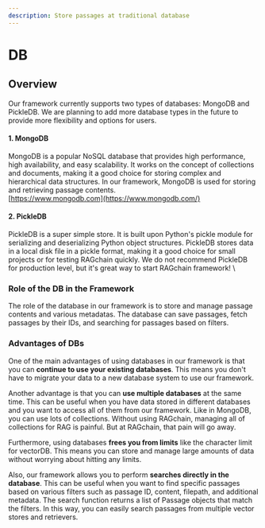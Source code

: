```yaml
---
description: Store passages at traditional database
---
```


# DB

## Overview

Our framework currently supports two types of databases: MongoDB and PickleDB. We are planning to add more database types in the future to provide more flexibility and options for users.

#### 1. MongoDB

MongoDB is a popular NoSQL database that provides high performance, high availability, and easy scalability. It works on the concept of collections and documents, making it a good choice for storing complex and hierarchical data structures. In our framework, MongoDB is used for storing and retrieving passage contents.\
[https://www.mongodb.com](https://www.mongodb.com/)

#### 2. PickleDB

PickleDB is a super simple store. It is built upon Python's pickle module for serializing and deserializing Python object structures. PickleDB stores data in a local disk file in a pickle format, making it a good choice for small projects or for testing RAGchain quickly. We do not recommend PickleDB for production level, but it's great way to start RAGchain framework! \


### Role of the DB in the Framework

The role of the database in our framework is to store and manage passage contents and various metadatas. The database can save passages, fetch passages by their IDs, and searching for passages based on filters.

### Advantages of DBs

One of the main advantages of using databases in our framework is that you can **continue to use your existing databases**. This means you don't have to migrate your data to a new database system to use our framework.

Another advantage is that you can **use multiple databases** at the same time. This can be useful when you have data stored in different databases and you want to access all of them from our framework. Like in MongoDB, you can use lots of collections. Without using RAGchain, managing all of collections for RAG is painful. But at RAGchain, that pain will go away.&#x20;

Furthermore, using databases **frees you from limits** like the character limit for vectorDB. This means you can store and manage large amounts of data without worrying about hitting any limits.

Also, our framework allows you to perform **searches directly in the database**. This can be useful when you want to find specific passages based on various filters such as passage ID, content, filepath, and additional metadata. The search function returns a list of Passage objects that match the filters. In this way, you can easily search passages from multiple vector stores and retrievers.
